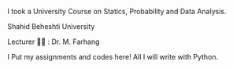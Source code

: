 I took a University Course on Statics, Probability and Data Analysis.

Shahid Beheshti University

Lecturer 👩‍🏫 : Dr. M. Farhang 

I Put my assignments and codes here! 
All I will write with Python.
